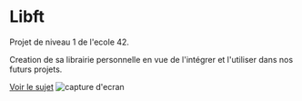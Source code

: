 # Libft

Projet de niveau 1 de l'ecole 42.

Creation de sa librairie personnelle en vue de l'intégrer et l'utiliser dans nos futurs projets.

[Voir le sujet](./fr.subject.pdf)
![capture d'ecran](./screenshot)
